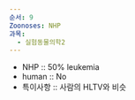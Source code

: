 ```yaml
---
순서: 9
Zoonoses: NHP
과목:
  - 실험동물의학2
---
```


- NHP :: 50% leukemia
- human :: No
- 특이사항 :: 사람의 HLTV와 비슷